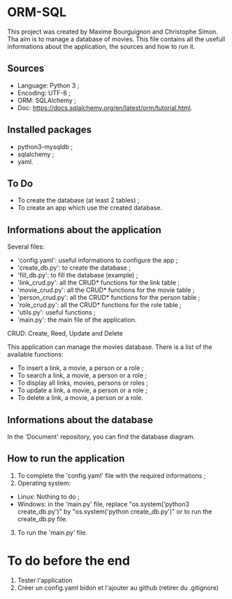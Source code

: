 # ORM-SQL
This project was created by Maxime Bourguignon and Christophe Simon.
Tha aim is to manage a database of movies. This file contains all the usefull informations about the application, the sources and how to run it.


## Sources
- Language: Python 3 ;
- Encoding: UTF-8 ;
- ORM: SQLAlchemy ;
- Doc: https://docs.sqlalchemy.org/en/latest/orm/tutorial.html.


## Installed packages
- python3-mysqldb ;
- sqlalchemy ;
- yaml.


## To Do
- To create the database (at least 2 tables) ;
- To create an app which use the created database.


## Informations about the application
Several files:
- 'config.yaml': useful informations to configure the app ;
- 'create_db.py': to create the database ;
- 'fill_db.py': to fill the database (example) ;
- 'link_crud.py': all the CRUD* functions for the link table ;
- 'movie_crud.py': all the CRUD* functions for the movie table ;
- 'person_crud.py': all the CRUD* functions for the person table ;
- 'role_crud.py': all the CRUD* functions for the role table ;
- 'utils.py': useful functions ;
- 'main.py': the main file of the application.

CRUD: Create, Reed, Update and Delete

This application can manage the movies database. There is a list of the available functions:
- To insert a link, a movie, a person or a role ;
- To search a link, a movie, a person or a role ;
- To display all links, movies, persons or roles ;
- To update a link, a movie, a person or a role ;
- To delete a link, a movie, a person or a role.


## Informations about the database
In the 'Document' repository, you can find the database diagram.


## How to run the application
1. To complete the 'config.yaml' file with the required informations ;
2. Operating system:
  - Linux: Nothing to do ;
  - Windows: in the 'main.py' file, replace "os.system('python3 create_db.py')" by "os.system('python create_db.py')" or to run the create_db.py file.
3. To run the 'main.py' file.


# To do before the end
1. Tester l'application
2. Créer un config.yaml bidon et l'ajouter au github (retirer du .gitignore)
